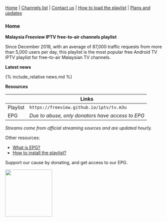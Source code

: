 [Home](https://freeview.github.io/iptv) | [Channels list](https://freeview.github.io/iptv/pages/channels.html) | [Contact us](https://freeview.github.io/iptv/pages/contact.html) | [How to load the playlist](https://freeview.github.io/iptv/pages/howto.html) | [Plans and updates](https://trello.com/b/Tvem1YJd/malaysia-freeview-iptv) 

### Home

**Malaysia Freeview IPTV free-to-air channels playlist**

Since December 2018, with an average of 87,000 traffic requests from more than 5,000 users per day, this playlist is the most popular free Android TV IPTV playlist for free-to-air Malaysian TV channels. 

**Latest news**

{% include_relative news.md %}

**Resources**

| |Links|
|-|-|
|Playlist|`https://freeview.github.io/iptv/tv.m3u`|
|EPG|*Due to abuse, only donators have access to EPG*|

*Streams come from official streaming sources and are updated hourly.*

Other resources:
- [What is EPG?](https://en.wikipedia.org/wiki/Electronic_program_guide)
- [How to install the playlist?](https://freeview.github.io/iptv/pages/howto.html)

Support our cause by donating, and get access to our EPG.

[<img src="https://www.paypalobjects.com/en_US/i/btn/btn_donateCC_LG.gif" width="150">](https://www.paypal.com/cgi-bin/webscr?cmd=_s-xclick&hosted_button_id=3GFLY2MLMVRJG)

